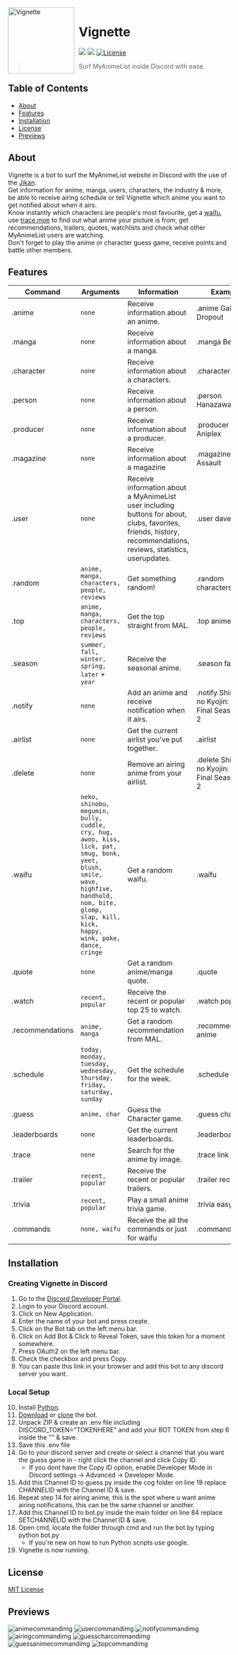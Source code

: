 <img width="150" height="150" align="left" style="float: left; margin: 0 10px 0 0;" alt="Vignette" src="https://github.com/dave-kramer/vignette/blob/main/previews/vignetteimg.png?size=1024"> 

# Vignette 

[![](https://img.shields.io/badge/discord.py-v1.7.3-blue.svg?logo=npm)](https://github.com/Rapptz/discord.py)
[![](https://img.shields.io/badge/discord_components-v2.1.2-blue.svg?logo=npm)](https://github.com/kiki7000/discord.py-components)
[![License](https://img.shields.io/github/license/dave-kramer/vignette)](https://github.com/dave-kramer/vignette/blob/main/LICENSE)

> Surf MyAnimeList inside Discord with ease.


## Table of Contents

- [About](#About)
- [Features](#features)
- [Installation](#installation)
- [License](#license)
- [Previews](#previews)

## About
Vignette is a bot to surf the MyAnimeList website in Discord with the use of the [Jikan](https://github.com/jikan-me/jikan-rest).  
Get information for anime, manga, users, characters, the industry & more, be able to receive airing schedule or tell Vignette which anime you want to
get notified about when it airs.  
Know instantly which characters are people's most favourite, get a [waifu](https://waifu.pics/), use [trace.moe](https://trace.moe/) to find out what anime your picture is from, get recommendations, trailers, quotes, watchlists and check what other MyAnimeList users are watching.  
Don't forget to play the anime or character guess game, receive points and battle other members.  

## Features
| Command | Arguments | Information | Example |
| ------------- | ------------- | ------------- | ------------- |
| .anime | `none` | Receive information about an anime.  | .anime Gabriel Dropout |
| .manga  | `none` | Receive information about a manga.  | .manga Berserk |
| .character  | `none` | Receive information about a characters.  | .character Levi |
| .person | `none` | Receive information about a person.  | .person Hanazawa Kana |
| .producer  | `none` | Receive information about a producer. | .producer Aniplex |
| .magazine  | `none` | Receive information about a magazine | .magazine Ace Assault |
| .user  | `none` | Receive information about a MyAnimeList user including buttons for about, clubs, favorites, friends, history, recommendations, reviews, statistics, userupdates. | .user davekramer |
| .random  | `anime, manga, characters, people, reviews` | Get something random! | .random characters |
| .top  | `anime, manga, characters, people, reviews` | Get the top straight from MAL. | .top anime |
| .season  | `summer, fall, winter, spring, later` + `year` | Receive the seasonal anime. | .season fall 2022 |
| .notify  | `none` | Add an anime and receive notification when it airs. | .notify Shingeki no Kyojin: The Final Season Part 2 |
| .airlist  | `none` | Get the current airlist you've put together. | .airlist |
| .delete  | `none` | Remove an airing anime from your airlist. | .delete Shingeki no Kyojin: The Final Season Part 2 |
| .waifu  | `neko, shinobu, megumin, bully, cuddle, cry, hug, awoo, kiss, lick, pat, smug, bonk, yeet, blush, smile, wave, highfive, handhold, nom, bite, glomp, slap, kill, kick, happy, wink, poke, dance, cringe` | Get a random waifu. | .waifu |
| .quote  | `none` | Get a random anime/manga quote. | .quote |
| .watch  | `recent, popular` | Receive the recent or popular top 25 to watch. | .watch popular |
| .recommendations  | `anime, manga` | Get a random recommendation from MAL. | .recommendation anime |
| .schedule  | `today, monday, tuesday, wednesday, thursday, friday, saturday, sunday` | Get the schedule for the week. | .schedule today |
| .guess  | `anime, char` | Guess the Character game. | .guess char |
| .leaderboards  | `none` | Get the current leaderboards. | .leaderboards |
| .trace  | `none` | Search for the anime by image. | .trace link |
| .trailer  | `recent, popular` | Receive the recent or popular trailers. | .trailer recent |
| .trivia  | `recent, popular` | Play a small anime trivia game. | .trivia easy 5 |
| .commands  | `none, waifu` | Receive the all the commands or just for waifu | .commands |


## Installation
### Creating Vignette in Discord
1. Go to the [Discord Developer Portal](https://discord.com/developers/docs).
2. Login to your Discord account.
3. Click on New Application.
4. Enter the name of your bot and press create.
5. Click on the Bot tab on the left menu bar.
6. Click on Add Bot & Click to Reveal Token, save this token for a moment somewhere.
7. Press OAuth2 on the left menu bar.
8. Check the checkbox and press Copy.
9. You can paste this link in your browser and add this bot to any discord server you want.

### Local Setup
10. Install [Python](https://www.python.org/).
11. [Download](https://github.com/dave-kramer/vignette/archive/refs/heads/main.zip) or [clone](https://github.com/dave-kramer/vignette.git) the bot.
12. Unpack ZIP & create an .env file including DISCORD_TOKEN="TOKENHERE" and add your BOT TOKEN from step 6 inside the "" & save.
13. Save this .env file
14. Go to your discord server and create or select a channel that you want the guess game in - right click the channel and click Copy ID.
    - If you dont have the Copy ID option, enable Developer Mode in Discord settings -> Advanced -> Developer Mode.
15. Add this Channel ID to guess.py inside the cog folder on line 19 replace CHANNELID with the Channel ID & save.
16. Repeat step 14 for airing anime, this is the spot where u want anime airing notifications, this can be the same channel or another.
17. Add this Channel ID to bot.py inside the main folder on line 84 replace SETCHANNELID with the Channel ID & save.
18. Open cmd, locate the folder through cmd and run the bot by typing python bot.py
    - If you're new on how to run Python scripts use google.
19. Vignette is now running.

## License
[MIT License](https://github.com/dave-kramer/vignette/blob/main/README.md)

## Previews
![animecommandimg](https://github.com/dave-kramer/vignette/blob/main/previews/animecommandimg.png)
![usercommandimg](https://github.com/dave-kramer/vignette/blob/main/previews/usercommandimg.png)
![notifycommandimg](https://github.com/dave-kramer/vignette/blob/main/previews/notifycommandimg.png)
![airingcommandimg](https://github.com/dave-kramer/vignette/blob/main/previews/airingcommandimg.png)
![guesscharcommandimg](https://github.com/dave-kramer/vignette/blob/main/previews/guesscharcommandimg.png)
![guessanimecommandimg](https://github.com/dave-kramer/vignette/blob/main/previews/guessanimecommandimg.png)
![topcommandimg](https://github.com/dave-kramer/vignette/blob/main/previews/topcommandimg.png)
